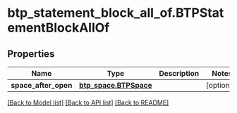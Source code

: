 # btp_statement_block_all_of.BTPStatementBlockAllOf

## Properties
Name | Type | Description | Notes
------------ | ------------- | ------------- | -------------
**space_after_open** | [**btp_space.BTPSpace**](BTPSpace.md) |  | [optional] 

[[Back to Model list]](../README.md#documentation-for-models) [[Back to API list]](../README.md#documentation-for-api-endpoints) [[Back to README]](../README.md)


